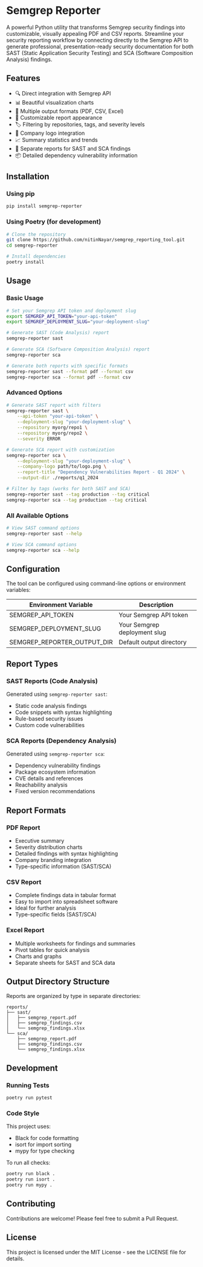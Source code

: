 # Semgrep Reporter

A powerful Python utility that transforms Semgrep security findings into customizable, visually appealing PDF and CSV reports. Streamline your security reporting workflow by connecting directly to the Semgrep API to generate professional, presentation-ready security documentation for both SAST (Static Application Security Testing) and SCA (Software Composition Analysis) findings.

## Features

- 🔍 Direct integration with Semgrep API
- 📊 Beautiful visualization charts
- 📑 Multiple output formats (PDF, CSV, Excel)
- 🎨 Customizable report appearance
- 🏷️ Filtering by repositories, tags, and severity levels
- 🎯 Company logo integration
- 📈 Summary statistics and trends
- 🔐 Separate reports for SAST and SCA findings
- 📦 Detailed dependency vulnerability information

## Installation

### Using pip

```bash
pip install semgrep-reporter
```

### Using Poetry (for development)

```bash
# Clone the repository
git clone https://github.com/nitinNayar/semgrep_reporting_tool.git
cd semgrep-reporter

# Install dependencies
poetry install
```

## Usage

### Basic Usage

```bash
# Set your Semgrep API token and deployment slug
export SEMGREP_API_TOKEN="your-api-token"
export SEMGREP_DEPLOYMENT_SLUG="your-deployment-slug"

# Generate SAST (Code Analysis) report
semgrep-reporter sast

# Generate SCA (Software Composition Analysis) report
semgrep-reporter sca

# Generate both reports with specific formats
semgrep-reporter sast --format pdf --format csv
semgrep-reporter sca --format pdf --format csv
```

### Advanced Options

```bash
# Generate SAST report with filters
semgrep-reporter sast \
    --api-token "your-api-token" \
    --deployment-slug "your-deployment-slug" \
    --repository myorg/repo1 \
    --repository myorg/repo2 \
    --severity ERROR

# Generate SCA report with customization
semgrep-reporter sca \
    --deployment-slug "your-deployment-slug" \
    --company-logo path/to/logo.png \
    --report-title "Dependency Vulnerabilities Report - Q1 2024" \
    --output-dir ./reports/q1_2024

# Filter by tags (works for both SAST and SCA)
semgrep-reporter sast --tag production --tag critical
semgrep-reporter sca --tag production --tag critical
```

### All Available Options

```bash
# View SAST command options
semgrep-reporter sast --help

# View SCA command options
semgrep-reporter sca --help
```

## Configuration

The tool can be configured using command-line options or environment variables:

| Environment Variable | Description |
|---------------------|-------------|
| SEMGREP_API_TOKEN | Your Semgrep API token |
| SEMGREP_DEPLOYMENT_SLUG | Your Semgrep deployment slug |
| SEMGREP_REPORTER_OUTPUT_DIR | Default output directory |

## Report Types

### SAST Reports (Code Analysis)
Generated using `semgrep-reporter sast`:
- Static code analysis findings
- Code snippets with syntax highlighting
- Rule-based security issues
- Custom code vulnerabilities

### SCA Reports (Dependency Analysis)
Generated using `semgrep-reporter sca`:
- Dependency vulnerability findings
- Package ecosystem information
- CVE details and references
- Reachability analysis
- Fixed version recommendations

## Report Formats

### PDF Report
- Executive summary
- Severity distribution charts
- Detailed findings with syntax highlighting
- Company branding integration
- Type-specific information (SAST/SCA)

### CSV Report
- Complete findings data in tabular format
- Easy to import into spreadsheet software
- Ideal for further analysis
- Type-specific fields (SAST/SCA)

### Excel Report
- Multiple worksheets for findings and summaries
- Pivot tables for quick analysis
- Charts and graphs
- Separate sheets for SAST and SCA data

## Output Directory Structure

Reports are organized by type in separate directories:

```
reports/
├── sast/
│   ├── semgrep_report.pdf
│   ├── semgrep_findings.csv
│   └── semgrep_findings.xlsx
└── sca/
    ├── semgrep_report.pdf
    ├── semgrep_findings.csv
    └── semgrep_findings.xlsx
```

## Development

### Running Tests

```bash
poetry run pytest
```

### Code Style

This project uses:
- Black for code formatting
- isort for import sorting
- mypy for type checking

To run all checks:

```bash
poetry run black .
poetry run isort .
poetry run mypy .
```

## Contributing

Contributions are welcome! Please feel free to submit a Pull Request.

## License

This project is licensed under the MIT License - see the LICENSE file for details.
